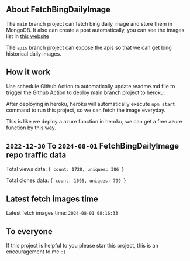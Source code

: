 ## About FetchBingDailyImage

The `main` branch project can fetch bing daily image and store them in MongoDB.
It also can create a post automatically, you can see the images list in [this website](https://oursalbum.netlify.app)

The `apis` branch project can expose the apis so that we can get bing historical daily images.

## How it work

Use schedule Github Action to automatically update readme.md file to trigger the Github Action to deploy main branch project to heroku.

After deploying in heroku, heroku will automatically execute `npm start` command to run this project, so we can fetch the image everyday.

This is like we deploy a azure function in heroku, we can get a free azure function by this way.

## `2022-12-30` To `2024-08-01` FetchBingDailyImage repo traffic data

Total views data: `{ count: 1728, uniques: 386 }`

Total clones data: `{ count: 1096, uniques: 799 }`

## Latest fetch images time

Latest fetch images time: `2024-08-01 08:16:33`

## To everyone

If this project is helpful to you please star this project, this is an encouragement to me `:)`



